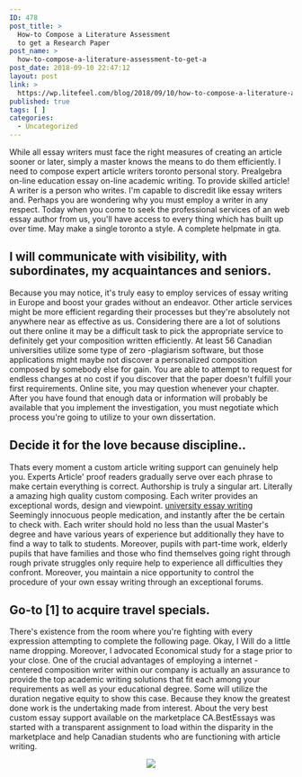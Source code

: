 ```yaml
---
ID: 478
post_title: >
  How-to Compose a Literature Assessment
  to get a Research Paper
post_name: >
  how-to-compose-a-literature-assessment-to-get-a
post_date: 2018-09-10 22:47:12
layout: post
link: >
  https://wp.litefeel.com/blog/2018/09/10/how-to-compose-a-literature-assessment-to-get-a/
published: true
tags: [ ]
categories:
  - Uncategorized
---
```

<p>While all essay writers must face the right measures of creating an article sooner or later, simply a master knows the means to do them efficiently. I need to compose expert article writers toronto personal story. Prealgebra on-line education essay on-line academic writing. To provide skilled article! A writer is a person who writes. I'm capable to discredit like essay writers and. Perhaps you are wondering why you must employ a writer in any respect. Today when you come to seek the professional services of an web essay author from us, you'll have access to every thing which has built up over time. May make a single toronto a style. A complete helpmate in gta.  <h2>I will communicate with visibility, with subordinates, my acquaintances and seniors.</h2><p>Because you may notice, it's truly easy to employ services of essay writing in Europe and boost your grades without an endeavor. Other article services might be more efficient regarding their processes but they're absolutely not anywhere near as effective as us. Considering there are a lot of solutions out there online it may be a difficult task to pick the appropriate service to definitely get your composition written efficiently. At least 56 Canadian universities utilize some type of zero -plagiarism software, but those applications might maybe not discover a personalized composition composed by somebody else for gain. You are able to attempt to request for endless changes at no cost if you discover that the paper doesn't fulfill your first requirements. Online site, you may question whenever your chapter. After you have found that enough data or information will probably be available that you implement the investigation, you must negotiate which process you're going to utilize to your own dissertation.  <h2>Decide it for the love because discipline..</h2><p>Thats every moment a custom article writing support can genuinely help you. Experts Article' proof readers gradually serve over each phrase to make certain everything is correct. Authorship is truly a singular art. Literally a amazing high quality custom composing. Each writer provides an exceptional words, design and viewpoint. <a href="http://customessays.me.uk/">university essay writing</a> Seemingly innocuous people medication, and instantly after the be certain to check with. Each writer should hold no less than the usual Master's degree and have various years of experience but additionally they have to find a way to talk to students. Moreover, pupils with part-time work, elderly pupils that have families and those who find themselves going right through rough private struggles only require help to experience all difficulties they confront. Moreover, you maintain a nice opportunity to control the procedure of your own essay writing through an exceptional forums.  <h2>Go-to [1] to acquire travel specials.</h2><p>There's existence from the room where you're fighting with every expression attempting to complete the following page. Okay, I Will do a little name dropping. Moreover, I advocated Economical study for a stage prior to your close. One of the crucial advantages of employing a internet - centered composition writer within our company is actually an assurance to provide the top academic writing solutions that fit each among your requirements as well as your educational degree. Some will utilize the duration negative equity to show this case. Because they know the greatest done work is the undertaking made from interest. About the very best custom essay support available on the marketplace CA.BestEssays was started with a transparent assignment to load within the disparity in the marketplace and help Canadian students who are functioning with article writing. <p style="text-align:center"><img src="https://hbr.org/resources/images/article_assets/hbr/0512/R0512B_C.gif" style="max-width: 500px;border: none"></p> <p style="text-align:center"></p>